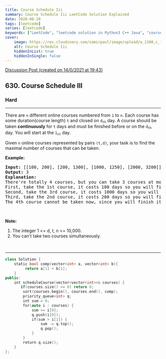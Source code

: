 ```yaml
---
title: Course Schedule Iii
summary: Course Schedule Iii LeetCode Solution Explained
date: 2020-06-20
tags: [leetcode]
series: [leetcode]
keywords: ["LeetCode", "leetcode solution in Python3 C++ Java", "course-schedule-iii LeetCode Solution Explained"]
cover:
    image: https://res.cloudinary.com/samirpaul/image/upload/w_1100,c_fit,co_rgb:FFFFFF,l_text:Arial_75_bold:Course Schedule Iii - Solution Explained/problem-solving.webp
    alt: Course Schedule Iii
    hiddenInList: true
    hiddenInSingle: false
---
```



[Discussion Post (created on 14/0/2021 at 19:43)](https://leetcode.com/problems/course-schedule-iii/discuss/1016569/Priority-Queue-or-C%2B%2B)  
<h2>630. Course Schedule III</h2><h3>Hard</h3><hr><div><p>There are <code>n</code> different online courses numbered from <code>1</code> to <code>n</code>. Each course has some duration(course length) <code>t</code> and closed on <code>d<sub>th</sub></code> day. A course should be taken <b>continuously</b> for <code>t</code> days and must be finished before or on the <code>d<sub>th</sub></code> day. You will start at the <code>1<sub>st</sub></code> day.</p>

<p>Given <code>n</code> online courses represented by pairs <code>(t,d)</code>, your task is to find the maximal number of courses that can be taken.</p>

<p><b>Example:</b></p>

<pre><b>Input:</b> [[100, 200], [200, 1300], [1000, 1250], [2000, 3200]]
<b>Output:</b> 3
<b>Explanation:</b> 
There're totally 4 courses, but you can take 3 courses at most:
First, take the 1st course, it costs 100 days so you will finish it on the 100th day, and ready to take the next course on the 101st day.
Second, take the 3rd course, it costs 1000 days so you will finish it on the 1100th day, and ready to take the next course on the 1101st day. 
Third, take the 2nd course, it costs 200 days so you will finish it on the 1300th day. 
The 4th course cannot be taken now, since you will finish it on the 3300th day, which exceeds the closed date.
</pre>

<p>&nbsp;</p>

<p><b>Note:</b></p>

<ol>
	<li>The integer 1 &lt;= d, t, n &lt;= 10,000.</li>
	<li>You can't take two courses simultaneously.</li>
</ol>

<p>&nbsp;</p>
</div>

---




```cpp
class Solution {
    static bool comp(vector<int> a, vector<int> b){
         return a[1] < b[1];
    }
public:
    int scheduleCourse(vector<vector<int>>& courses) {
       if(courses.size() <= 0) return 0;
        sort(courses.begin(), courses.end(), comp);
        priority_queue<int> q;
        int sum = 0;
        for(auto i : courses) {
            sum += i[0];
            q.push(i[0]);
            if(sum > i[1]) {
                sum -= q.top();
                q.pop();
            }
        }
        return q.size(); 
    }
};

```
